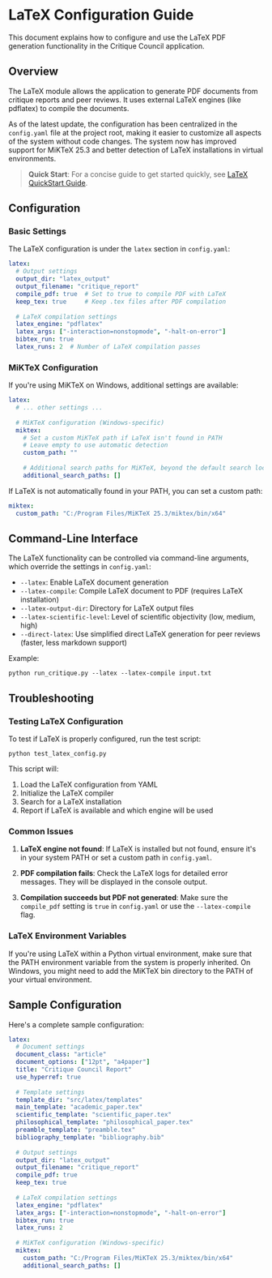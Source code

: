 # LaTeX Configuration Guide

This document explains how to configure and use the LaTeX PDF generation functionality in the Critique Council application.

## Overview

The LaTeX module allows the application to generate PDF documents from critique reports and peer reviews. It uses external LaTeX engines (like pdflatex) to compile the documents.

As of the latest update, the configuration has been centralized in the `config.yaml` file at the project root, making it easier to customize all aspects of the system without code changes. The system now has improved support for MiKTeX 25.3 and better detection of LaTeX installations in virtual environments.

> **Quick Start**: For a concise guide to get started quickly, see [LaTeX QuickStart Guide](./latex_quickstart.md).

## Configuration

### Basic Settings

The LaTeX configuration is under the `latex` section in `config.yaml`:

```yaml
latex:
  # Output settings
  output_dir: "latex_output"
  output_filename: "critique_report"
  compile_pdf: true  # Set to true to compile PDF with LaTeX
  keep_tex: true     # Keep .tex files after PDF compilation
  
  # LaTeX compilation settings
  latex_engine: "pdflatex"
  latex_args: ["-interaction=nonstopmode", "-halt-on-error"]
  bibtex_run: true
  latex_runs: 2  # Number of LaTeX compilation passes
```

### MiKTeX Configuration

If you're using MiKTeX on Windows, additional settings are available:

```yaml
latex:
  # ... other settings ...
  
  # MiKTeX configuration (Windows-specific)
  miktex:
    # Set a custom MiKTeX path if LaTeX isn't found in PATH
    # Leave empty to use automatic detection
    custom_path: ""
    
    # Additional search paths for MiKTeX, beyond the default search locations
    additional_search_paths: []
```

If LaTeX is not automatically found in your PATH, you can set a custom path:

```yaml
miktex:
  custom_path: "C:/Program Files/MiKTeX 25.3/miktex/bin/x64"
```

## Command-Line Interface

The LaTeX functionality can be controlled via command-line arguments, which override the settings in `config.yaml`:

- `--latex`: Enable LaTeX document generation
- `--latex-compile`: Compile LaTeX document to PDF (requires LaTeX installation)
- `--latex-output-dir`: Directory for LaTeX output files
- `--latex-scientific-level`: Level of scientific objectivity (low, medium, high)
- `--direct-latex`: Use simplified direct LaTeX generation for peer reviews (faster, less markdown support)

Example:
```
python run_critique.py --latex --latex-compile input.txt
```

## Troubleshooting

### Testing LaTeX Configuration

To test if LaTeX is properly configured, run the test script:

```
python test_latex_config.py
```

This script will:
1. Load the LaTeX configuration from YAML
2. Initialize the LaTeX compiler
3. Search for a LaTeX installation
4. Report if LaTeX is available and which engine will be used

### Common Issues

1. **LaTeX engine not found**: If LaTeX is installed but not found, ensure it's in your system PATH or set a custom path in `config.yaml`.

2. **PDF compilation fails**: Check the LaTeX logs for detailed error messages. They will be displayed in the console output.

3. **Compilation succeeds but PDF not generated**: Make sure the `compile_pdf` setting is `true` in `config.yaml` or use the `--latex-compile` flag.

### LaTeX Environment Variables

If you're using LaTeX within a Python virtual environment, make sure that the PATH environment variable from the system is properly inherited. On Windows, you might need to add the MiKTeX bin directory to the PATH of your virtual environment.

## Sample Configuration

Here's a complete sample configuration:

```yaml
latex:
  # Document settings
  document_class: "article"
  document_options: ["12pt", "a4paper"]
  title: "Critique Council Report"
  use_hyperref: true
  
  # Template settings
  template_dir: "src/latex/templates"
  main_template: "academic_paper.tex"
  scientific_template: "scientific_paper.tex"
  philosophical_template: "philosophical_paper.tex"
  preamble_template: "preamble.tex"
  bibliography_template: "bibliography.bib"
  
  # Output settings
  output_dir: "latex_output"
  output_filename: "critique_report"
  compile_pdf: true
  keep_tex: true
  
  # LaTeX compilation settings
  latex_engine: "pdflatex"
  latex_args: ["-interaction=nonstopmode", "-halt-on-error"]
  bibtex_run: true
  latex_runs: 2
  
  # MiKTeX configuration (Windows-specific)
  miktex:
    custom_path: "C:/Program Files/MiKTeX 25.3/miktex/bin/x64"
    additional_search_paths: []
